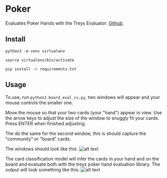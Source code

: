# Poker
Evaluates Poker Hands with the Treys Evaluator: [Github](https://github.com/ihendley/treys).

## Install
```
python3 -m venv virtualenv

source virtualenv/bin/activate

pip install -r requirements.txt
```

## Usage 

To use, run ``` python3 board_eval_cv.py ```, two windows will appear and your mouse controls the smaller one. 

Move the mouse so that your two cards (your "hand") appear in view. Use the arrow keys to adjust the size of the window to snuggly fit your cards. Press ENTER when finished adjusting. 

The do the same for the second window, this is should capture the "community" or "board" cards. 

The windows should look like this: 
![alt text](https://github.com/bfakhri/tf/blob/master/docs/windows.png) 

The card classification model will infer the cards in your hand and on the board and evaluate both with the treys poker hand evaluation library. The output will look something like this: 
![alt text](https://github.com/bfakhri/tf/blob/master/docs/model_and_hand_output.png) 

